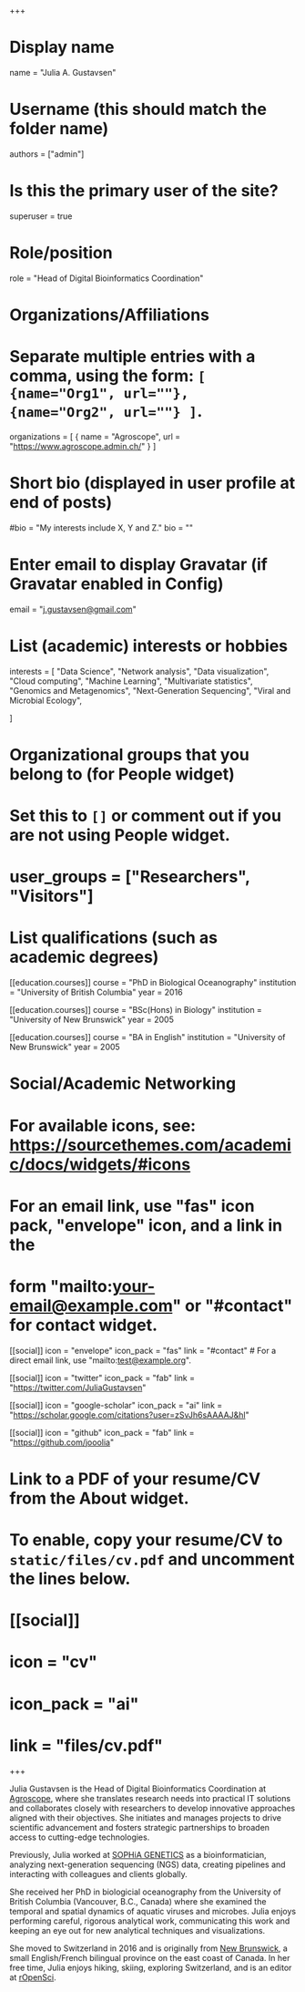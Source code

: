 +++
# Display name
name = "Julia A. Gustavsen"

# Username (this should match the folder name)
authors = ["admin"]

# Is this the primary user of the site?
superuser = true

# Role/position
role = "Head of Digital Bioinformatics Coordination"

# Organizations/Affiliations
#   Separate multiple entries with a comma, using the form: `[ {name="Org1", url=""}, {name="Org2", url=""} ]`.
organizations = [ { name = "Agroscope", url = "https://www.agroscope.admin.ch/" } ]

# Short bio (displayed in user profile at end of posts)
#bio = "My interests include X, Y and Z."
bio = ""

# Enter email to display Gravatar (if Gravatar enabled in Config)
email = "j.gustavsen@gmail.com"

# List (academic) interests or hobbies
interests = [
  "Data Science",
  "Network analysis",
  "Data visualization",
  "Cloud computing",
  "Machine Learning",
  "Multivariate statistics",
  "Genomics and Metagenomics",
  "Next-Generation Sequencing",
  "Viral and Microbial Ecology",

]

# Organizational groups that you belong to (for People widget)
#   Set this to `[]` or comment out if you are not using People widget.
# user_groups = ["Researchers", "Visitors"]

# List qualifications (such as academic degrees)
[[education.courses]]
  course = "PhD in Biological Oceanography"
  institution = "University of British Columbia"
  year = 2016

[[education.courses]]
  course = "BSc(Hons) in Biology"
  institution = "University of New Brunswick"
  year = 2005

[[education.courses]]
  course = "BA in English"
  institution = "University of New Brunswick"
  year = 2005

# Social/Academic Networking
# For available icons, see: https://sourcethemes.com/academic/docs/widgets/#icons
#   For an email link, use "fas" icon pack, "envelope" icon, and a link in the
#   form "mailto:your-email@example.com" or "#contact" for contact widget.

[[social]]
  icon = "envelope"
  icon_pack = "fas"
  link = "#contact"  # For a direct email link, use "mailto:test@example.org".

[[social]]
  icon = "twitter"
  icon_pack = "fab"
  link = "https://twitter.com/JuliaGustavsen"

[[social]]
  icon = "google-scholar"
  icon_pack = "ai"
  link = "https://scholar.google.com/citations?user=zSvJh6sAAAAJ&hl"

[[social]]
  icon = "github"
  icon_pack = "fab"
  link = "https://github.com/jooolia"

# Link to a PDF of your resume/CV from the About widget.
# To enable, copy your resume/CV to `static/files/cv.pdf` and uncomment the lines below.
# [[social]]
#   icon = "cv"
#   icon_pack = "ai"
#   link = "files/cv.pdf"

+++

Julia Gustavsen is the Head of Digital Bioinformatics Coordination at [Agroscope](https://www.agroscope.admin.ch/), where she translates research needs into practical IT solutions and collaborates closely with researchers to develop innovative approaches aligned with their objectives. She initiates and manages projects to drive scientific advancement and fosters strategic partnerships to broaden access to cutting-edge technologies.


Previously, Julia worked at [SOPHiA GENETICS](http://www.sophiagenetics.com) as a bioinformatician, analyzing next-generation sequencing (NGS) data, creating pipelines and interacting with colleagues and clients globally. 


She received her PhD in biologicial oceanography from the University of British Columbia (Vancouver, B.C., Canada) where she examined the temporal and spatial dynamics of aquatic viruses and microbes. Julia enjoys performing careful, rigorous analytical work, communicating this work and keeping an eye out for new analytical techniques and visualizations. 

She moved to Switzerland in 2016 and is originally from [New Brunswick](https://goo.gl/maps/sdCmqURpKRP2), a small English/French bilingual province on the east coast of Canada. In her free time, Julia enjoys hiking, skiing, exploring Switzerland, and is an editor at [rOpenSci](https://ropensci.org/).


